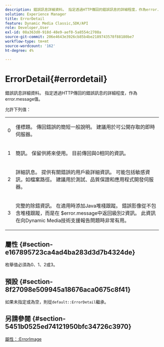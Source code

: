 ```yaml
---
description: 錯誤訊息詳細資料。 指定透過HTTP傳回的錯誤訊息的詳細程度，作為error.message值。
solution: Experience Manager
title: ErrorDetail
feature: Dynamic Media Classic,SDK/API
role: Developer,User
exl-id: 08a363d0-918d-48e9-aef0-5a8554c2708a
source-git-commit: 206e4643e3926cb85b4be2189743578f88180be7
workflow-type: tm+mt
source-wordcount: '162'
ht-degree: 4%

---
```


# ErrorDetail{#errordetail}

錯誤訊息詳細資料。 指定透過HTTP傳回的錯誤訊息的詳細程度，作為error.message值。

允許下列值：

<table id="simpletable_26DC72727F224F2C8E97BF26619DB68B"> 
 <tr class="strow"> 
  <td class="stentry"> <p>0 </p></td> 
  <td class="stentry"> <p>僅標題。 傳回錯誤的簡短一般說明。 建議用於可公開存取的即時伺服器。 </p></td> 
 </tr> 
 <tr class="strow"> 
  <td class="stentry"> <p>1 </p></td> 
  <td class="stentry"> <p>簡訊。 保留供將來使用。 目前傳回與0相同的資訊。 </p></td> 
 </tr> 
 <tr class="strow"> 
  <td class="stentry"> <p>2 </p></td> 
  <td class="stentry"> <p>詳細訊息。 提供有關錯誤的用戶級詳細資訊。 可能包括敏感資訊，如檔案路徑。 建議用於測試、品質保證和應用程式開發伺服器。 </p></td> 
 </tr> 
 <tr class="strow"> 
  <td class="stentry"> <p>3 </p></td> 
  <td class="stentry"> <p>完整的除錯資訊。 在適用時添加Java堆棧跟蹤。 錯誤影像從不包含堆棧跟蹤，而是在<span class="codeph"> $error.message</span>中返回級別2資訊。 此資訊在向Dynamic Media技術支援報告問題時非常有用。 </p></td> 
 </tr> 
</table>

## 屬性 {#section-e167895723ca4ad4ba283d3d7b4324de}

枚舉值必須為0、1、2或3。

## 預設 {#section-8f27098e509945a18676aca0675c8f41}

如果未指定或為空，則從`default::ErrorDetail`繼承。

## 另請參閱 {#section-5451b0525ed74121950bfc34726c3970}

[屬性：:ErrorImage](../../../../../is-api/image-catalog/image-serving-api-ref/c-image-catalog-reference/c-attributes-reference/r-errorimage.md#reference-c494d5d8b2584fe3800f35baabd0292c)

